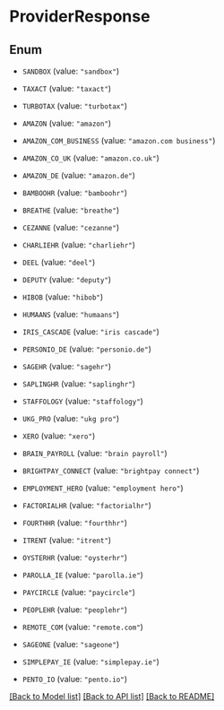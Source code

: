 # ProviderResponse

## Enum


* `SANDBOX` (value: `"sandbox"`)

* `TAXACT` (value: `"taxact"`)

* `TURBOTAX` (value: `"turbotax"`)

* `AMAZON` (value: `"amazon"`)

* `AMAZON_COM_BUSINESS` (value: `"amazon.com business"`)

* `AMAZON_CO_UK` (value: `"amazon.co.uk"`)

* `AMAZON_DE` (value: `"amazon.de"`)

* `BAMBOOHR` (value: `"bamboohr"`)

* `BREATHE` (value: `"breathe"`)

* `CEZANNE` (value: `"cezanne"`)

* `CHARLIEHR` (value: `"charliehr"`)

* `DEEL` (value: `"deel"`)

* `DEPUTY` (value: `"deputy"`)

* `HIBOB` (value: `"hibob"`)

* `HUMAANS` (value: `"humaans"`)

* `IRIS_CASCADE` (value: `"iris cascade"`)

* `PERSONIO_DE` (value: `"personio.de"`)

* `SAGEHR` (value: `"sagehr"`)

* `SAPLINGHR` (value: `"saplinghr"`)

* `STAFFOLOGY` (value: `"staffology"`)

* `UKG_PRO` (value: `"ukg pro"`)

* `XERO` (value: `"xero"`)

* `BRAIN_PAYROLL` (value: `"brain payroll"`)

* `BRIGHTPAY_CONNECT` (value: `"brightpay connect"`)

* `EMPLOYMENT_HERO` (value: `"employment hero"`)

* `FACTORIALHR` (value: `"factorialhr"`)

* `FOURTHHR` (value: `"fourthhr"`)

* `ITRENT` (value: `"itrent"`)

* `OYSTERHR` (value: `"oysterhr"`)

* `PAROLLA_IE` (value: `"parolla.ie"`)

* `PAYCIRCLE` (value: `"paycircle"`)

* `PEOPLEHR` (value: `"peoplehr"`)

* `REMOTE_COM` (value: `"remote.com"`)

* `SAGEONE` (value: `"sageone"`)

* `SIMPLEPAY_IE` (value: `"simplepay.ie"`)

* `PENTO_IO` (value: `"pento.io"`)


[[Back to Model list]](../README.md#documentation-for-models) [[Back to API list]](../README.md#documentation-for-api-endpoints) [[Back to README]](../README.md)


